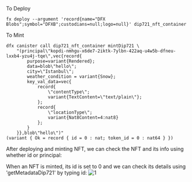 
To Deploy

```
fx deploy --argument 'record{name="DFX Blobs";symbol="DFXB";custodians=null;logo=null}' dip721_nft_container

```




To Mint
```
dfx canister call dip721_nft_container mintDip721 \
    "(principal\"kopdi-nmhgu-x6de7-2iktk-7ylbn-422aq-u4w5b-dfneu-lxxb4-yzu4j-tqe\",vec{record{
        purpose=variant{Rendered};
        data=blob\"hello\";
        city=\"Istanbul\";
        weather_condition = variant{Snow};
        key_val_data=vec{
            record{
                \"contentType\";
                variant{TextContent=\"text/plain\"};
            };
            record{
                \"locationType\";
                variant{Nat8Content=4:nat8}
            };
        }
    }},blob\"hello\")"
(variant { Ok = record { id = 0 : nat; token_id = 0 : nat64 } })
```
After deploying and minting NFT, we can check the NFT and its info using whether id or principal:

When an NFT is minted, its id is set to 0 and we can check its details using 'getMetadataDip721' by typing id:
![1](https://github.com/furkancetinalp/ICP_Hacker-s_Den/assets/99509540/6adf2ae4-1984-413b-8163-929e2bd6ee69)


